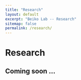 ```yaml
---
title: "Research"
layout: default
excerpt: "Beiko Lab -- Research"
sitemap: false
permalink: /research/
---
```



# Research
Coming soon ...
- 